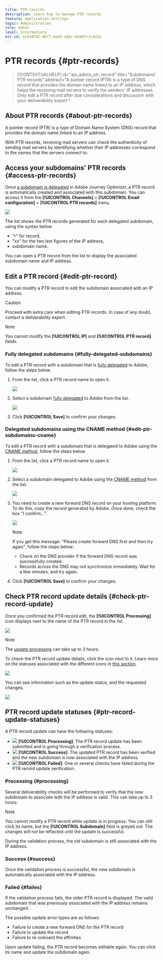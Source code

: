 ```yaml
---
title: PTR records
description: Learn how to manage PTR records
feature: Application Settings
topic: Administration
role: Admin
level: Intermediate
exl-id: 4c930792-0677-4ad5-a46c-8d40fc3c4d3a
---
```

# PTR records {#ptr-records}

>[!CONTEXTUALHELP]
>id="ajo_admin_ptr_record"
>title="Subdomains' PTR records"
>abstract="A pointer record (PTR) is a type of DNS record that provides the domain name linked to an IP address, which helps the receiving mail servers to verify the senders' IP addresses. Only edit a PTR record after due considerations and discussion with your deliverability expert."

## About PTR records {#about-ptr-records}

A pointer record (PTR) is a type of Domain Name System (DNS) record that provides the domain name linked to an IP address.

With PTR records, receiving mail servers can check the authenticity of sending mail servers by identifying whether their IP addresses correspond to the names that the servers connect to.

## Access your subdomains' PTR records {#access-ptr-records}

Once [a subdomain is delegated](delegate-subdomain.md) in Adobe Journey Optimizer, a PTR record is automatically created and associated with this subdomain. You can access it from the **[!UICONTROL Channels]** > **[!UICONTROL Email configuration]** > **[!UICONTROL PTR records]** menu.

![](assets/ptr-records.png)

The list shows the PTR records generated for each delegated subdomain, using the syntax below:

* "r" for record,
* "xx" for the two last figures of the IP address,
* subdomain name.

You can open a PTR record from the list to display the associated subdomain name and IP address.

## Edit a PTR record {#edit-ptr-record}

You can modify a PTR record to edit the subdomain associated with an IP address.

>[!CAUTION]
>
>Proceed with extra care when editing PTR records. In case of any doubt, contact a deliverability expert.<!--why?-->

>[!NOTE]
>
>You cannot modify the **[!UICONTROL IP]** and **[!UICONTROL PTR record]** fields.

### Fully delegated subdomains {#fully-delegated-subdomains}

To edit a PTR record with a subdomain that is [fully delegated](delegate-subdomain.md#full-subdomain-delegation) to Adobe, follow the steps below.

1. From the list, click a PTR record name to open it.

    ![](assets/ptr-record-select.png)

1. Select a subdomain [fully delegated](delegate-subdomain.md#full-subdomain-delegation) to Adobe from the list.

    ![](assets/ptr-record-subdomain.png)

1. Click **[!UICONTROL Save]** to confirm your changes.

### Delegated subdomains using the CNAME method {#edit-ptr-subdomains-cname}

To edit a PTR record with a subdomain that is delegated to Adobe using the [CNAME method](delegate-subdomain.md#cname-subdomain-delegation), follow the steps below.

1. From the list, click a PTR record name to open it.

    ![](assets/ptr-record-select-cname.png)

1. Select a subdomain delegated to Adobe using the [CNAME method](delegate-subdomain.md#cname-subdomain-delegation) from the list.

    ![](assets/ptr-record-subdomain-cname.png)

1. You need to create a new forward DNS record on your hosting platform. To do this, copy the record generated by Adobe. Once done, check the box "I confirm...".

    ![](assets/ptr-record-subdomain-confirm.png)

    >[!NOTE]
    >
    >If you get this message: "Please create forward DNS first and then try again", follow the steps below:
    >   * Check on the DNS provider if the forward DNS record was successfully created. 
    >   * Records across the DNS may not synchronize immediately. Wait for a few minutes, and try again.

1. Click **[!UICONTROL Save]** to confirm your changes.

## Check PTR record update details {#check-ptr-record-update}

Once you confirmed the PTR record edit, the **[!UICONTROL Processing]** icon displays next to the name of the PTR record in the list.

![](assets/ptr-record-updating.png)

>[!NOTE]
>
>The [update processing](#processing) can take up to 3 hours.

To check the PTR record update details, click the icon next to it. Learn more on the statuses associated with the different icons in [this section](#ptr-record-update-statuses).

![](assets/ptr-record-recent-update.png)

You can see information such as the update status, and the requested changes.

![](assets/ptr-record-updates.png)

## PTR record update statuses {#ptr-record-update-statuses}

A PTR record update can have the following statuses:

* ![](assets/do-not-localize/ptr-record-processing.png) **[!UICONTROL Processing]**: The PTR record update has been submitted and is going through a verification process.
* ![](assets/do-not-localize/ptr-record-success.png) **[!UICONTROL Success]**: The updated PTR record has been verified and the new subdomain is now associated with the IP address.
* ![](assets/do-not-localize/ptr-record-failed.png) **[!UICONTROL Failed]**: One or several checks have failed during the PTR record update verification.

### Processing {#processing}

Several deliverability checks will be performed to verify that the new subdomain to associate with the IP address is valid. This can take up to 3 hours.

>[!NOTE]
>
>You cannot modify a PTR record while update is in progress. You can still click its name, but the **[!UICONTROL Subdomain]** field is greyed out. The changes will not be reflected until the update is successful.

During the validation process, the old subdomain is still associated with the IP address.

### Success {#success}

Once the validation process is successful, the new subdomain is automatically associated with the IP address.

### Failed {#failes}

If the validation process fails, the older PTR record is displayed. The valid subdomain that was previously associated with the IP address remains unchanged.

The possible update error types are as follows:
* Failure to create a new forward DNS for the PTR record
* Failure to update the record
* Failure to re-onboard the affinities

Upon update failing, the PTR record becomes editable again. You can click its name and update the subdomain again.
